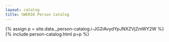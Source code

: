 ```yaml
---
layout: catalog
title: SWERIK Person Catalog
---
```

{% assign p = site.data._person-catalog.i-JG2iAvydYpJNXZVjZmWY2W %}
{% include person-catalog.html p=p %}

